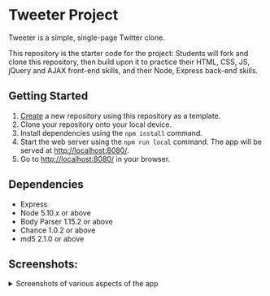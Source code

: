 # Tweeter Project

Tweeter is a simple, single-page Twitter clone.

This repository is the starter code for the project: Students will fork and clone this repository, then build upon it to practice their HTML, CSS, JS, jQuery and AJAX front-end skills, and their Node, Express back-end skills.

## Getting Started

1. [Create](https://docs.github.com/en/repositories/creating-and-managing-repositories/creating-a-repository-from-a-template) a new repository using this repository as a template.
2. Clone your repository onto your local device.
3. Install dependencies using the `npm install` command.
3. Start the web server using the `npm run local` command. The app will be served at <http://localhost:8080/>.
4. Go to <http://localhost:8080/> in your browser.

## Dependencies

- Express
- Node 5.10.x or above
- Body Parser 1.15.2 or above
- Chance 1.0.2 or above
- md5 2.1.0 or above


## Screenshots:
<details>
  <summary>Screenshots of various aspects of the app </summary>
  
### Desktop Orientation:
<img src="https://github.com/Kateaclysm/tweeter/blob/master/docs/Desktop%20Orientation.png?raw=true" width=50% height=50%>

### Smartphone Orientation:
<img src="https://github.com/Kateaclysm/tweeter/blob/master/docs/phone%20orientation.png?raw=true" width=50% height=50%>

### Desktop Error:
<img src="https://github.com/Kateaclysm/tweeter/blob/master/docs/Desktop%20Error.png?raw=true" width=50% height=50%>

### Mobile Error:
<img src="https://github.com/Kateaclysm/tweeter/blob/master/docs/mobile%20error.png?raw=true" width=50% height=50%>

### Character limit error + over character limit character counter: 
<img src="https://github.com/Kateaclysm/tweeter/blob/master/docs/over%20text%20limit.png?raw=true">
</details>
